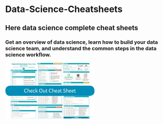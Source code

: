 # Data-Science-Cheatsheets
## Here data science complete cheat sheets
### Get an overview of data science, learn how to build your data science team, and understand the common steps in the data science workflow.
<img src='https://github.com/taruntiwarihp/raw_images/blob/master/cheatsheets.jpg'>
